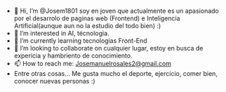 - 👋 Hi, I’m @Josem1801 soy en joven que actualmente es un apasionado por el desarrolo de paginas web (Frontend) e Inteligencia Artificial(aunque aun no la estudio del todo bien) :)
- 👀 I’m interested in AI, técnologia.
- 🌱 I’m currently learning tecnologias Front-End 
- 💞️ I’m looking to collaborate on cualquier lugar, estoy en busca de expericia y hambriento de conocimiento.
- 📫 How to reach me: Josemanuelrosales2@gmail.com
- Entre otras cosas... Me gusta mucho el deporte, ejercicio, comer bien, conocer nuevas personas :)

<!---
Josem1801/Josem1801 is a ✨ special ✨ repository because its `README.md` (this file) appears on your GitHub profile.
You can click the Preview link to take a look at your changes.
--->
